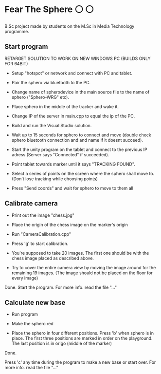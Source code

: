 ﻿# Fear The Sphere :white_circle: :white_circle:
B.Sc project made by students on the M.Sc in Media Technology programme. 

## Start program

RETARGET SOLUTION TO WORK ON NEW WINDOWS PC (BUILDS ONLY FOR 64BIT)

- Setup "hotspot" or network and connect with PC and tablet.

- Pair the sphero via bluetooth to the PC.

- Change name of spherodevice in the main source file to the name of sphero ("Sphero-WRG" etc).

- Place sphero in the middle of the tracker and wake it.

- Change IP of the server in main.cpp to equal the ip of the PC.

- Build and run the Visual Studio solution.

- Wait up to 15 seconds for sphero to connect and move (double check sphero bluetooth connection and and name if it doesnt succeed).

- Start the unity program on the tablet and connect to the previous IP adress (Server says "Connected" if succeeded).

- Point tablet towards marker until it says "TRACKING FOUND".

- Select a series of points on the screen where the sphero shall move to. (Don't lose tracking while choosing points)

- Press "Send coords" and wait for sphero to move to them all

## Calibrate camera

- Print out the image "chess.jpg"

- Place the origin of the chess image on the marker's origin

- Run "CameraCalibration.cpp"

- Press 'g' to start calibration.

- You're supposed to take 20 images.
The first one should be with the chess image placed as described above.

- Try to cover the entire camera view by moving the image around for the remaining 19 images.
(The image should not be placed on the floor for every image)

Done. Start the program.
For more info. read the file "..."

## Calculate new base

- Run program

- Make the sphero red

- Place the sphero in four different positions. Press 'b' when sphero is in place.
The first three positions are marked in order on the playground.
The last position is in origo (middle of the marker)

Done.

Press 'c' any time during the program to make a new base or start over.
For more info. read the file "..."

